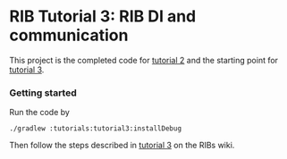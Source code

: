 # RIB Tutorial 3: RIB DI and communication

This project is the completed code for [tutorial 2](https://github.com/uber/RIBs/wiki/Android-Tutorial-2) and the starting point for [tutorial 3](https://github.com/uber/RIBs/wiki/Android-Tutorial-3).

### Getting started
Run the code by

```
./gradlew :tutorials:tutorial3:installDebug
```

Then follow the steps described in [tutorial 3](https://github.com/uber/RIBs/wiki/Android-Tutorial-3) on the RIBs wiki.
